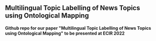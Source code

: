 ## Multilingual Topic Labelling of News Topics using Ontological Mapping
#### Github repo for our paper "Multilingual Topic Labelling of News Topics using Ontological Mapping" to be presented at ECIR 2022 
